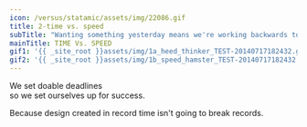 ```yaml
---
icon: /versus/statamic/assets/img/22086.gif
title: 2-time vs. speed
subTitle: "Wanting something yesterday means we're working backwards to get there."
mainTitle: TIME Vs. SPEED
gif1: '{{ _site_root }}assets/img/1a_heed_thinker_TEST-20140717182432.gif'
gif2: '{{ _site_root }}assets/img/1b_speed_hamster_TEST-20140717182432.gif'
---
```

<p>
	   We set doable deadlines<br>
	   so we set ourselves up for success.</p><p>
	   Because design created in record time isn't going to break records.</p>